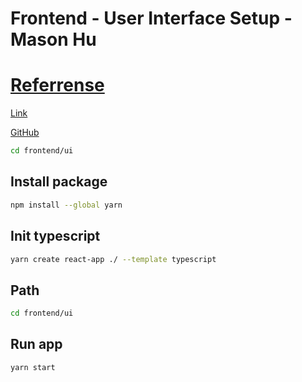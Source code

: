 # Frontend - User Interface Setup - Mason Hu

# [Referrense](https://medium.com/@xiaominghu19922/authentication-and-authorization-with-nodejs-react-and-typescript-part-2-ae9d320e4f74)

[Link](https://medium.com/@xiaominghu19922/authentication-and-authorization-with-nodejs-react-and-typescript-part-2-ae9d320e4f74)

[GitHub ](https://github.com/MasWho/medium-blog/tree/authentication-and-authorization/authentication-and-authorization/ui)

```sh
cd frontend/ui
```

## Install package

```sh
npm install --global yarn
```

## Init typescript

```sh
yarn create react-app ./ --template typescript
```

## Path

```sh
cd frontend/ui
```

## Run app

```sh
yarn start
```

```sh

```

```sh

```

```sh

```
